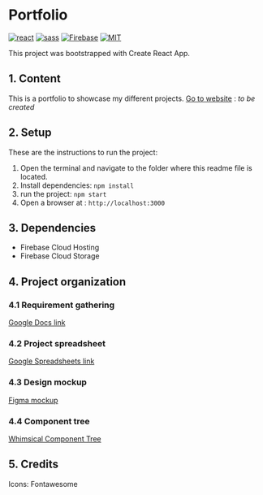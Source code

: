 # Portfolio

[![react](https://img.shields.io/badge/React-20232A?style=for-the-badge&logo=react&logoColor=61DAFB)](https://reactjs.org/)
[![sass](https://img.shields.io/badge/Sass-CC6699?style=for-the-badge&logo=sass&logoColor=white)](https://sass-lang.com/)
[![Firebase](https://img.shields.io/badge/firebase-%23039BE5.svg?style=for-the-badge&logo=firebase)](https://firebase.google.com/)
[![MIT](https://camo.githubusercontent.com/3dbcfa4997505c80ef928681b291d33ecfac2dabf563eb742bb3e269a5af909c/68747470733a2f2f696d672e736869656c64732e696f2f6769746875622f6c6963656e73652f496c65726961796f2f6d61726b646f776e2d6261646765733f7374796c653d666f722d7468652d6261646765)](https://professionalprograms.mit.edu/?utm_source=google&utm_medium=cpc&utm_campaign=MIT_BRAND_PROTECTION&utm_medium=ppc&utm_term=massachusetts%20institute%20of%20technology%20mit&utm_campaign=MIT_BRAND_PROTECTION&utm_source=adwords&hsa_mt=e&hsa_src=g&hsa_tgt=kwd-325879874370&hsa_acc=2660252290&hsa_ad=406000382319&hsa_cam=8546883354&hsa_kw=massachusetts%20institute%20of%20technology%20mit&hsa_net=adwords&hsa_ver=3&hsa_grp=85551586934&gclid=CjwKCAjwr56IBhAvEiwA1fuqGvMJK9N0hVJ40ns4Qil_4byBgG-0AKpD5gEImBRlcJ1cmbHUsDzoohoCMK4QAvD_BwE)

This project was bootstrapped with Create React App.

## 1. Content

This is a portfolio to showcase my different projects.
[Go to website]() : _to be created_

## 2. Setup

These are the instructions to run the project:

1. Open the terminal and navigate to the folder where this readme file is located.
2. Install dependencies:
   `npm install`
3. run the project:
   `npm start`
4. Open a browser at : `http://localhost:3000`

## 3. Dependencies

- Firebase Cloud Hosting
- Firebase Cloud Storage

## 4. Project organization

### 4.1 Requirement gathering

[Google Docs link](https://docs.google.com/document/d/1ZmCtrgiXPj1qgSdKmgo7ObFWM2EASxXOpYo1N-agKMk/edit)

### 4.2 Project spreadsheet

[Google Spreadsheets link](https://docs.google.com/spreadsheets/d/1SXE6WLXl-HTeZVzc50HYBsM6YqzwS1l9_uIzh8DiUWg/edit#gid=722109281)

### 4.3 Design mockup

[Figma mockup](https://www.figma.com/file/vwa3Ohsx8QKg69ZtGSxMF9/NPA_Portfolio?node-id=16%3A481)

### 4.4 Component tree

[Whimsical Component Tree](https://whimsical.com/component-tree-Xy6kKsTTuSj3ZoQEZPPQQk@2Ux7TurymNLqhYS5xE34)

## 5. Credits

Icons: Fontawesome
